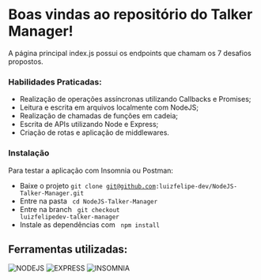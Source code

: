 # Boas vindas ao repositório do Talker Manager!

A página principal index.js possui os endpoints que chamam os 7 desafios propostos.

### Habilidades Praticadas:

- Realização de operações assíncronas utilizando Callbacks e Promises;
- Leitura e escrita em arquivos localmente com NodeJS;
- Realização de chamadas de funções em cadeia;
- Escrita de APIs utilizando Node e Express;
- Criação de rotas e aplicação de middlewares.

### Instalação

Para testar a aplicação com Insomnia ou Postman: 
- Baixe o projeto <code>git clone git@github.com:luizfelipe-dev/NodeJS-Talker-Manager.git</code>
- Entre na pasta <code> cd NodeJS-Talker-Manager </code>
- Entre na branch <code> git checkout luizfelipedev-talker-manager</code>
- Instale as dependências com <code> npm install </code> 

## Ferramentas utilizadas:

![NODEJS](https://img.shields.io/badge/Node.js-339933?style=for-the-badge&logo=nodedotjs&logoColor=white) ![EXPRESS](https://img.shields.io/badge/Express.js-000000?style=for-the-badge&logo=express&logoColor=white) ![INSOMNIA](https://img.shields.io/badge/Insomnia-5849be?style=for-the-badge&logo=Insomnia&logoColor=white)
